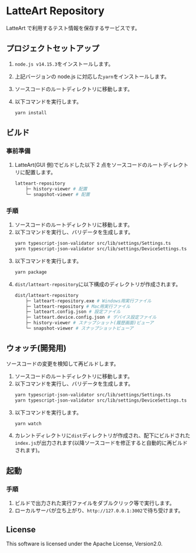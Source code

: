 # LatteArt Repository

LatteArt で利用するテスト情報を保存するサービスです。

## プロジェクトセットアップ

1. `node.js v14.15.3`をインストールします。
1. 上記バージョンの node.js に対応した`yarn`をインストールします。
1. ソースコードのルートディレクトリに移動します。
1. 以下コマンドを実行します。

   ```bash
   yarn install
   ```

## ビルド

### 事前準備

1. LatteArt(GUI 側)でビルドした以下 2 点をソースコードのルートディレクトリに配置します。
   ```bash
   latteart-repository
       ├─ history-viewer # 配置
       └─ snapshot-viewer # 配置
   ```

### 手順

1. ソースコードのルートディレクトリに移動します。
1. 以下コマンドを実行し、バリデータを生成します。
   ```bash
   yarn typescript-json-validator src/lib/settings/Settings.ts
   yarn typescript-json-validator src/lib/settings/DeviceSettings.ts
   ```
1. 以下コマンドを実行します。
   ```bash
   yarn package
   ```
1. `dist/latteart-repository`に以下構成のディレクトリが作成されます。
   ```bash
   dist/latteart-repository
       ├─ latteart-repository.exe # Windows用実行ファイル
       ├─ latteart-repository # Mac用実行ファイル
       ├─ latteart.config.json # 設定ファイル
       ├─ latteart.device.config.json # デバイス設定ファイル
       ├─ history-viewer # スナップショット(履歴画面)ビューア
       └─ snapshot-viewer # スナップショットビューア
   ```

## ウォッチ(開発用)

ソースコードの変更を検知して再ビルドします。

1. ソースコードのルートディレクトリに移動します。
1. 以下コマンドを実行し、バリデータを生成します。
   ```bash
   yarn typescript-json-validator src/lib/settings/Settings.ts
   yarn typescript-json-validator src/lib/settings/DeviceSettings.ts
   ```
1. 以下コマンドを実行します。
   ```bash
   yarn watch
   ```
1. カレントディレクトリに`dist`ディレクトリが作成され、配下にビルドされた`index.js`が出力されます(以降ソースコードを修正すると自動的に再ビルドされます)。

## 起動

### 手順

1. ビルドで出力された実行ファイルをダブルクリック等で実行します。
1. ローカルサーバが立ち上がり、`http://127.0.0.1:3002`で待ち受けます。

## License

This software is licensed under the Apache License, Version2.0.
